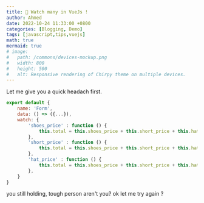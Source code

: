 ```yaml
---
title: 👀 Watch many in VueJs !
author: Ahmed
date: 2022-10-24 11:33:00 +0800
categories: [Blogging, Demo]
tags: [javascript,tips,vuejs]
math: true
mermaid: true
# image:
#   path: /commons/devices-mockup.png
#   width: 800
#   height: 500
#   alt: Responsive rendering of Chirpy theme on multiple devices.
---
```


Let me give you a quick headach first.

```js
export default {
    name: 'Form',
    data: () => ({...}),
    watch: {
        'shoes_price' : function () {
            this.total = this.shoes_price + this.short_price + this.hat_price
        },
        'short_price' : function () {
            this.total = this.shoes_price + this.short_price + this.hat_price
        },
        'hat_price' : function () {
            this.total = this.shoes_price + this.short_price + this.hat_price
        },
    }
}
```

you still holding, tough person aren't you?  ok let me try again ?